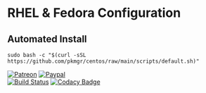 # RHEL & Fedora Configuration  
  
## Automated Install  
  
```shell
sudo bash -c "$(curl -sSL https://github.com/pkmgr/centos/raw/main/scripts/default.sh)"
```
  
[![Patreon](https://img.shields.io/badge/patreon-donate-orange.svg)](https://www.patreon.com/casjay)
[![Paypal](https://img.shields.io/badge/Donate-PayPal-green.svg)](https://www.paypal.me/casjaysdev)  
[![Build Status](https://travis-ci.org/casjay-base/centos.svg?branch=master)](https://travis-ci.org/casjay-base/centos)
[![Codacy Badge](https://app.codacy.com/project/badge/Grade/e26df7c683764c3aa34555221293c4c7)](https://www.codacy.com/gh/casjay-base/centos)
